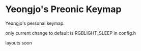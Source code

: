# Yeongjo's Preonic Keymap
Yeongjo's personal keymap. 

only current change to default is RGBLIGHT_SLEEP in config.h

layouts soon